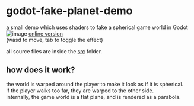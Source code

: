 # godot-fake-planet-demo
a small demo which uses shaders to fake a spherical game world in Godot
![image](https://user-images.githubusercontent.com/82258270/202103141-9f8687b0-35bd-4ad9-8cdb-a2653f1105a4.png)
[online version](https://moth.monster/randomfiles/smallworld/)  
(wasd to move, tab to toggle the effect)

all source files are inside the [src](src) folder.

## how does it work?

the world is warped around the player to make it look as if it is spherical.  
if the player walks too far, they are warped to the other side.  
internally, the game world is a flat plane, and is rendered as a parabola.

